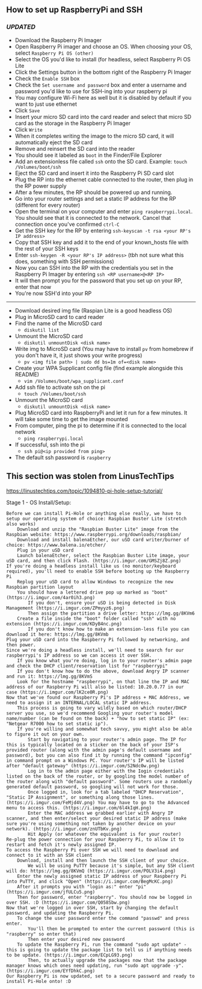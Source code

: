 ## How to set up RaspberryPi and SSH

### ***UPDATED***
- Download the Raspberry Pi Imager
- Open Raspberry Pi imager and choose an OS. When choosing your OS, select `Raspberry Pi OS (other)`
- Select the OS you'd like to install (for headless, select Raspberry Pi OS Lite
- Click the Settings button in the bottom right of the Raspberry Pi Imager
- Check the `Enable SSH` box
- Check the `Set username and password` box and enter a username and password you'd like to use for SSH-ing into your raspberry pi
- You may configure Wi-Fi here as well but it is disabled by default if you want to just use ethernet
- Click `Save`
- Insert your micro SD card into the card reader and select that micro SD card as the storage in the Raspberry Pi Imager
- Click `Write`
- When it completes writing the image to the micro SD card, it will automatically eject the SD card
- Remove and reinsert the SD card into the reader
- You should see it labeled as `boot` in the Finder/File Explorer
- Add an extensionless file called `ssh` onto the SD card. Example: `touch /Volumes/boot/ssh`
- Eject the SD card and insert it into the Raspberry Pi SD card slot
- Plug the RP into the ethernet cable connected to the router, then plug in the RP power supply
- After a few minutes, the RP should be powered up and running.
- Go into your router settings and set a static IP address for the RP (different for every router)
- Open the terminal on your computer and enter `ping raspberrypi.local`. You should see that it is connected to the network. Cancel that connection once you've confirmed `ctrl-C`
- Get the SSH key for the RP by entering `ssh-keyscan -t rsa <your RP's IP address>`
- Copy that SSH key and add it to the end of your known_hosts file with the rest of your SSH keys
- Enter `ssh-keygen -R <your RP's IP address>` (tbh not sure what this does, something with SSH permissions)
- Now you can SSH into the RP with the credentials you set in the Raspberry Pi Imager by entering `ssh <RP username>@<RP IP>`
- It will then prompt you for the password that you set up on your RP, enter that now
- You're now SSH'd into your RP




----------------------------------

- Download desired img file (Raspian Lite is a good headless OS)
- Plug in MicroSD card to card reader
- Find the name of the MicroSD card
  - `diskutil list`
- Unmount the MicroSD card
  - `diskutil unmountDisk <disk name>`
- Write img to MicroSD card (You may have to install `pv` from homebrew if you don't have it, it just shows your write progress)
  - `pv <img file path> | sudo dd bs=1m of=<disk name>`
- Create your WPA Supplicant config file (find example alongside this README)
  - `vim /Volumes/boot/wpa_supplicant.conf`
- Add ssh file to activate ssh on the pi
  - `touch /Volumes/boot/ssh`
- Unmount the MicroSD card
  - `diskutil unmountDisk <disk name>`
- Plug MicroSD card into RaspberryPi and let it run for a few minutes. It will take some time to get the image mounted
- From computer, ping the pi to determine if it is connected to the local network
  - `ping raspberrypi.local`
- If successful, ssh into the pi
  - `ssh pi@<ip provided from ping>`
- The default ssh password is `raspberry`

## This section was stolen from LinusTechTips
https://linustechtips.com/topic/1094810-pi-hole-setup-tutorial/

 Stage 1 - OS Install/Setup:

    Before we can install Pi-Hole or anything else really, we have to setup our operating system of choice: Raspbian Buster Lite (stretch also works)
        Download and unzip the "Raspbian Buster Lite" image from the Raspbian website: https://www.raspberrypi.org/downloads/raspbian/
        Download and install balenaEtcher, our uSD card writer/burner of choice: https://www.balena.io/etcher/
        Plug in your uSD card
        Launch balenaEtcher, select the Raspbian Buster Lite image, your uSD card, and then click Flash. (https://i.imgur.com/GMSZj8Z.png)
    If you're doing a headless install like us (no monitor/keyboard required), you'll need to enable SSH before booting up the Raspberry Pi
        Replug your uSD card to allow Windows to recognize the new Raspbian partition layout
        You should have a lettered drive pop up marked as "boot" (https://i.imgur.com/4ar0ih3.png)
            If you don't, ensure your uSD is being detected in Disk Management (https://i.imgur.com/ZPmyyz6.png)
            Then assign the partition a drive letter: https://lmg.gg/8KVm6
        Create a file inside the "boot" folder called "ssh" with no extension (https://i.imgur.com/KDyB4nc.png)
            If you don't know how to make an extension-less file you can download it here: https://lmg.gg/8KVmb
    Plug your uSD card into the Raspberry Pi followed by networking, and then power.
    Since we're doing a headless install, we'll need to search for our raspberrypi's IP address so we can access it over SSH.
        If you know what you're doing, log in to your router's admin page and check the DHCP client/reservation list for "raspberrypi"
        If you don't know how to do the above, download Angry IP scanner and run it: https://lmg.gg/8KVmS
        Look for the hostname "raspberrypi", on that line the IP and MAC address of our Raspberry Pi will also be listed: 10.20.0.77 in our case (https://i.imgur.com/lK2ce0R.png)
    Now that we've found our Raspberry Pi's IP address + MAC Address, we need to assign it an INTERNAL/LOCAL static IP address.
        This process is going to vary wildly based on which router/DHCP server you use, so we'd recommend Googling your router's model name/number (can be found on the back) + "how to set static IP" (ex: "Netgear R7000 how to set static ip").
        If you're willing and somewhat tech savvy, you might also be able to figure it out on your own.
            Start by navigating to your router's admin page. The IP for this is typically located on a sticker on the back of your ISP's provided router (along with the admin page's default username and password), but you can also find it by running the command "ipconfig" in command prompt on a Windows PC. Your router's IP will be listed after "default gateway" (https://i.imgur.com/S2Ndc0w.png)
            Log in to the admin page either with the Iogin credentials listed on the back of the router, or by googling the model number of the router along with "default password". Some routers use a randomly generated default password, so googling will not work for those.
            Once logged in, look for a tab labeled "DHCP Reservation", "Static IP Assignment", or something along those lines. (https://i.imgur.com/FeMjd4V.png) You may have to go to the Advanced menu to access this. (https://i.imgur.com/6l4kIqH.png)
            Enter the MAC address we grabbed earlier with Angry IP scanner, and then enter/select your desired static IP address (make sure you're using something not taken by another device on your network). (https://i.imgur.com/znUTbKv.png)
            Hit Apply (or whatever the equivalent is for your router) 
    Re-plug the power connection for your Raspberry Pi, to allow it to restart and fetch it's newly assigned IP.
    To access the Raspberry Pi over SSH we will need to download and connect to it with an SSH client
        Download, install and then launch the SSH client of your choice.
            We will be using PuTTY because it's simple, but any SSH client will do: https://lmg.gg/8KVmQ (https://i.imgur.com/POLV3i4.png)
        Enter the newly assigned static IP address of your Raspberry Pi into PuTTY, and click "Open" (https://i.imgur.com/BegMcKC.png)
        After it prompts you with "login as:" enter "pi" (https://i.imgur.com/jfULCu5.png)
        Then for password, enter "raspberry". You should now be logged in over SSH. :D (https://i.imgur.com/Q058Sbw.png)
    Now that we're logged in over SSH, start by changing the default password, and updating the Raspberry Pi.
        To change the user password enter the command "passwd" and press enter.
            You'll then be prompted to enter the current password (this is "raspberry" so enter that)
            Then enter your desired new password
        To update the Raspberry Pi, run the command "sudo apt update" - this is going to update the package list to tell us if anything needs to be update. (https://i.imgur.com/ECpLG93.png)
            Then, to actually upgrade the packages now that the package manager knows which ones need updating, run "sudo apt upgrade -y". (https://i.imgur.com/EYfDhkC.png)
    Our Raspberry Pi is now updated, set to a secure password and ready to install Pi-Hole onto! :D
